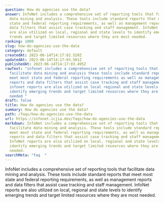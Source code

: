 ```yaml
---
question: How do agencies use the data?
answer: InfoNet includes a comprehensive set of reporting tools that facilitate
  data mining and analysis. These tools include standard reports that meet most
  state and federal reporting requirements, as well as management reports and
  data filters that assist case tracking and staff management. InfoNet reports
  are also utilized on local, regional and state levels to identify emerging
  trends and target limited resources where they are most needed.
ranking: 1000
slug: how-do-agencies-use-the-data
category: default
createdAt: 2023-06-14T14:17:02.520Z
updatedAt: 2023-06-14T14:17:03.501Z
publishedAt: 2023-06-14T14:17:03.495Z
rawText: "infonet includes a comprehensive set of reporting tools that
  facilitate data mining and analysis these tools include standard reports that
  meet most state and federal reporting requirements as well as management
  reports and data filters that assist case tracking and staff management
  infonet reports are also utilized on local regional and state levels to
  identify emerging trends and target limited resources where they are most
  needed "
draft: false
title: How do agencies use the data?
summary: How do agencies use the data?
path: /faqs/how-do-agencies-use-the-data
url: https://infonet.icjia.dev/faqs/how-do-agencies-use-the-data
markdown: InfoNet includes a comprehensive set of reporting tools that
  facilitate data mining and analysis. These tools include standard reports that
  meet most state and federal reporting requirements, as well as management
  reports and data filters that assist case tracking and staff management.
  InfoNet reports are also utilized on local, regional and state levels to
  identify emerging trends and target limited resources where they are most
  needed.
searchMeta: "faq  "
---
```


InfoNet includes a comprehensive set of reporting tools that facilitate data mining and analysis. These tools include standard reports that meet most state and federal reporting requirements, as well as management reports and data filters that assist case tracking and staff management. InfoNet reports are also utilized on local, regional and state levels to identify emerging trends and target limited resources where they are most needed.
